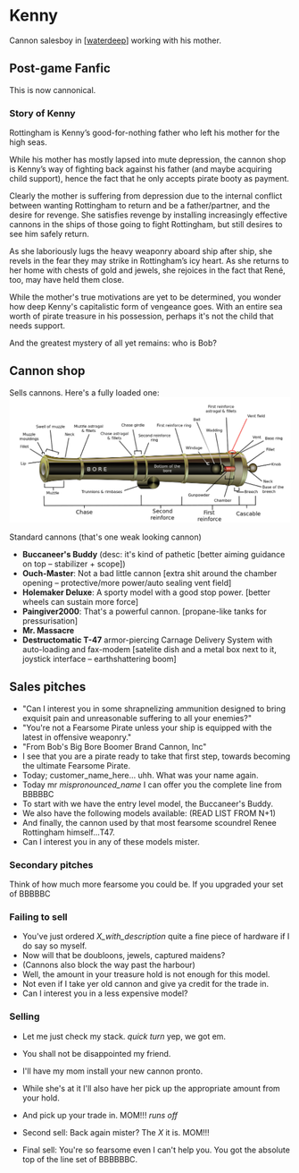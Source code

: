 # Kenny
Cannon salesboy in [[waterdeep]] working with his mother.

## Post-game Fanfic
This is now cannonical.

### Story of Kenny
Rottingham is Kenny’s good-for-nothing father who left his mother for the high seas.

While his mother has mostly lapsed into mute depression, the cannon shop is Kenny’s way of fighting back against his father (and maybe acquiring child support), hence the fact that he only accepts pirate booty as payment.

Clearly the mother is suffering from depression due to the internal conflict between wanting Rottingham to return and be a father/partner, and the desire for revenge. She satisfies revenge by installing increasingly effective cannons in the ships of those going to fight Rottingham, but still desires to see him safely return.

As she laboriously lugs the heavy weaponry aboard ship after ship, she revels in the fear they may strike in Rottingham’s icy heart.  As she returns to her home with chests of gold and jewels, she rejoices in the fact that René, too, may have held them close.

While the mother's true motivations are yet to be determined, you wonder how deep Kenny's capitalistic form of vengeance goes. With an entire sea worth of pirate treasure in his possession, perhaps it's not the child that needs support.

And the greatest mystery of all yet remains: who is Bob?

## Cannon shop
Sells cannons. Here's a fully loaded one:
![](../seaofbones/artemis-cannon.png)

Standard cannons (that's one weak looking cannon)

- **Buccaneer's Buddy** (desc: it's kind of pathetic [better aiming guidance on top – stabilizer + scope])
- **Ouch-Master**: Not a bad little cannon [extra shit around the chamber opening – protective/more power/auto sealing vent field]
- **Holemaker Deluxe**: A sporty model with a good stop power. [better wheels can sustain more force]
- **Paingiver2000**: That's a powerful cannon. [propane-like tanks for pressurisation]
- **Mr. Massacre**
- **Destructomatic T-47** armor-piercing Carnage Delivery System with auto-loading and fax-modem [satelite dish and a metal box next to it, joystick interface – earthshattering boom]

## Sales pitches
- "Can I interest you in some shrapnelizing ammunition designed to bring exquisit pain and unreasonable suffering to all your enemies?"
- "You're not a Fearsome Pirate unless your ship is equipped with the latest in offensive weaponry."
- "From Bob's Big Bore Boomer Brand Cannon, Inc"
- I see that you are a pirate ready to take that first step, towards becoming the ultimate Fearsome Pirate.
- Today; customer_name_here... uhh. What was your name again.
- Today mr _mispronounced_name_ I can offer you the complete line from BBBBBC
- To start with we have the entry level model, the Buccaneer's Buddy.
- We also have the following models available: (READ LIST FROM N+1)
- And finally, the cannon used by that most fearsome scoundrel Renee Rottingham himself...T47.
- Can I interest you in any of these models mister.

### Secondary pitches
Think of how much more fearsome you could be. If you upgraded your set of BBBBBC

### Failing to sell
- You've just ordered _X_with_description_ quite a fine piece of hardware if I do say so myself.
- Now will that be doubloons, jewels, captured maidens?
- (Cannons also block the way past the harbour)
- Well, the amount in your treasure hold is not enough for this model.
- Not even if I take yer old cannon and give ya credit for the trade in.
- Can I interest you in a less expensive model?

### Selling
- Let me just check my stack. *quick turn* yep, we got em.
- You shall not be disappointed my friend.
- I'll have my mom install your new cannon pronto.
- While she's at it I'll also have her pick up the appropriate amount from your hold.
- And pick up your trade in. MOM!!! *runs off*

- Second sell: Back again mister? The _X_ it is. MOM!!!
- Final sell: You're so fearsome even I can't help you. You got the absolute top of the line set of BBBBBBC.

[//begin]: # "Autogenerated link references for markdown compatibility"
[waterdeep]: ../coast/waterdeep "Waterdeep"
[//end]: # "Autogenerated link references"
